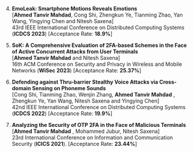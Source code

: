 4. **EmoLeak: Smartphone Motions Reveals Emotions**  
	[**Ahmed Tanvir Mahdad**, Cong Shi, Zhengkun Ye, Tianming Zhao, Yan Wang, Yingying Chen and Nitesh Saxena]   
	43rd IEEE International Conference on Distributed Computing Systems (**ICDCS 2023**) [Acceptance Rate: **18.9%**]

3. **SoK: A Comprehensive Evaluation of 2FA-based Schemes in the Face of Active Concurrent  Attacks from User Terminals**  
    [**Ahmed Tanvir Mahdad** and Nitesh Saxena]  
     16th ACM Conference on Security and Privacy in Wireless and Mobile Networks (**WiSec 2023**) [Acceptance Rate: **25.37%**]

2. **Defending against Thru-barrier Stealthy Voice Attacks via Cross-domain Sensing on Phoneme Sounds**  
     [Cong Shi, Tianming Zhao, Wenjin Zhang, **Ahmed Tanvir Mahdad** , Zhengkun Ye, Yan Wang, Nitesh Saxena and Yingying Chen]  
     42nd IEEE International Conference on Distributed Computing Systems (**ICDCS 2022**) [Acceptance Rate: **19.9%**]

1. **Analyzing the Security of OTP 2FA in the Face of Malicious Terminals**  
     [**Ahmed Tanvir Mahdad** , Mohammed Jubur, Nitesh Saxena]  
     23rd International Conference on Information and Communication Security (**ICICS 2021**). [Acceptance Rate: **23.44%**]
